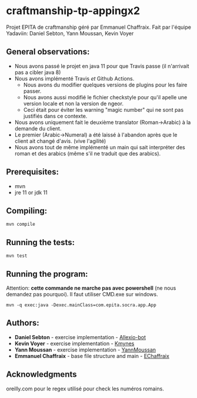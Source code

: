 # craftmanship-tp-appingx2

Projet EPITA de craftmanship géré par Emmanuel Chaffraix.
Fait par l'équipe Yadaviin: Daniel Sebton, Yann Moussan, Kevin Voyer

## General observations:
 - Nous avons passé le projet en java 11 pour que Travis passe (il n'arrivait pas a cibler java 8)
 - Nous avons implémenté Travis *et* Github Actions.
   - Nous avons du modifier quelques versions de plugins pour les faire passer.
   - Nous avons aussi modifié le fichier checkstyle pour qu'il apelle une version locale et non la version de ngeor.
   - Ceci était pour éviter les warning "magic number" qui ne sont pas justifiés dans ce contexte.
 - Nous avons uniquement fait le deuxième translator (Roman->Arabic) à la demande du client.
 - Le premier (Arabic->Numeral) a été laissé à l'abandon après que le client ait changé d'avis. (vive l'agilité)
 - Nous avons tout de même implémenté un main qui sait interpréter des roman et des arabics (même s'il ne traduit que des arabics).

## Prerequisites:

- mvn
- jre 11 or jdk 11

## Compiling:

```
mvn compile
```

## Running the tests:

```
mvn test
```

## Running the program:

Attention: **cette commande ne marche pas avec powershell** (ne nous demandez pas pourquoi). Il faut utiliser CMD.exe sur windows.
```
mvn -q exec:java -Dexec.mainClass=com.epita.socra.app.App
```

## Authors:
* **Daniel Sebton** - exercise implementation - [Allexio-bot](https://github.com/Allexio-bot)
* **Kevin Voyer** - exercise implementation - [Kmynes](https://github.com/Kmynes)
* **Yann Moussan** - exercise implementation - [YannMoussan](https://github.com/yannmoussan)
* **Emmanuel Chaffraix** - base file structure and main - [EChaffraix](https://github.com/EChaffraix)

## Acknowledgments
oreilly.com pour le regex utilisé pour check les numéros romains.
